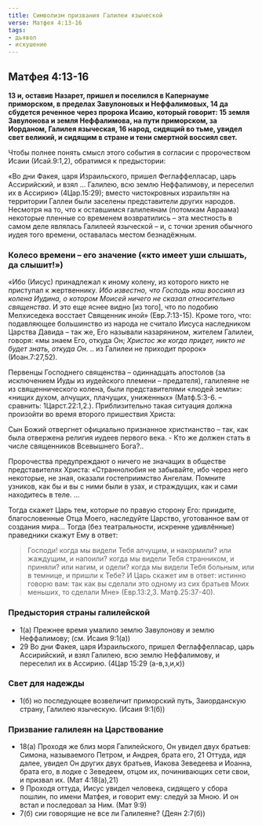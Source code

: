 ```yaml
---
title: Символизм призвания Галилеи языческой
verse: Матфея 4:13-16
tags: 
- дьявол
- искушение
---
```


## Матфея 4:13-16

**13 и, оставив Назарет, пришел и поселился в Капернауме приморском, в пределах Завулоновых и Неффалимовых, 14 да сбудется реченное через пророка Исаию, который говорит: 15 земля Завулонова и земля Неффалимова, на пути приморском, за Иорданом, Галилея языческая, 16 народ, сидящий во тьме, увидел свет великий, и сидящим в стране и тени смертной воссиял свет.**

Чтобы полнее понять смысл этого события в согласии с пророчеством Исаии (Исай.9:1,2), обратимся к предыстории:

«Во дни Факея, царя Израильского, пришел Феглаффелласар, царь Ассирийский, и взял …  Галилею, всю землю Неффалимову, и переселил их в Ассирию» (4Цар.15:29); вместо чистокровных израильтян на территории Галлеи были заселены представители других народов. Несмотря на то, что к оставшимся галилеянам (потомкам Авраама) некоторые пленные со временем возвратились – эта местность в самом деле являлась Галилеей языческой – и, с точки зрения обычного иудея того времени, оставалась местом безнадёжным. 

### Колесо времени – его значение («кто имеет уши слышать, да слышит!»)

«Ибо (Иисус) принадлежал к иному колену, из которого никто не приступал к жертвеннику. *Ибо известно, что Господь наш воссиял из колена Иудина, о котором Моисей ничего не сказал относительно священства*.  И это еще яснее видно [из того], что по подобию Мелхиседека восстает Священник иной» (Евр.7:13-15).  Кроме того, что: подавляющее большинство  из народа не считало Иисуса наследником Царства Давида – так же, Его называли назарянином, жителем Галилеи, говоря: «мы знаем Его, откуда Он; *Христос же когда придет, никто не будет знать, откуда Он*. .. из Галилеи не приходит пророк» (Иоан.7:27,52).  

Первенцы Господнего священства – одиннадцать апостолов (за исключением Иуды из иудейского племени – предателя), галилеяне не из священнического колена, были представителями «людей земли»: «нищих духом, алчущих, плачущих, униженных» (Матф.5:3-6. – сравнить: 1Царст.22:1,2.).  Приблизительно такая ситуация должна произойти во время второго пришествия Христа: 

Сын Божий отвергнет официально признанное христианство – так, как была отвержена религия иудеев первого века. - Кто же должен стать в числе священников Всевышнего Бога?.. 

Пророчества предупреждают о ничего не значащих в обществе представителях Христа: «Страннолюбия не забывайте, ибо через него некоторые, не зная, оказали гостеприимство Ангелам. Помните узников, как бы и вы с ними были в узах, и страждущих, как и сами находитесь в теле. … 

Тогда скажет Царь тем, которые по правую сторону Его: приидите, благословенные Отца Моего, наследуйте Царство, уготованное вам от создания мира…  Тогда (без театральности, искренне удивлённые) праведники скажут Ему в ответ: 

>Господи! когда мы видели Тебя алчущим, и накормили? или жаждущим, и напоили?  когда мы видели Тебя странником, и приняли? или нагим, и одели?  когда мы видели Тебя больным, или в темнице, и пришли к Тебе?  И Царь скажет им в ответ: истинно говорю вам: так как вы сделали это одному из сих братьев Моих меньших, то сделали Мне» (Евр.13:2,3. Матф.25:37-40). 

### Предыстория страны галилейской

- 1(а) Прежнее время умалило землю Завулонову и землю Неффалимову; (см. Исаия 9:1(а))
- 29 Во дни Факея, царя Израильского, пришел Феглаффелласар, царь Ассирийский, и взял Галилею, всю землю Неффалимову, и переселил их в Ассирию. (4Цар 15:29 (а-в,з,и,к))

### Свет для надежды

- 1(б) но последующее возвеличит приморский путь, Заиорданскую страну, Галилею языческую. (Исаия 9:1(б))

### Призвание галилеян на Царствование

- 18(а) Проходя же близ моря Галилейского, Он увидел двух братьев: Симона, называемого Петром, и Андрея, брата его, 21 Оттуда, идя далее, увидел Он других двух братьев, Иакова Зеведеева и Иоанна, брата его, в лодке с Зеведеем, отцом их, починивающих сети свои, и призвал их. (Мат 4:18(а),21)
- 9 Проходя оттуда, Иисус увидел человека, сидящего у сбора пошлин, по имени Матфея, и говорит ему: следуй за Мною. И он встал и последовал за Ним. (Мат 9:9)
- 7(б) сии говорящие не все ли Галилеяне? (Деян 2:7(б))
